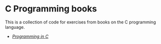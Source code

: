 # C Programming books

This is a collection of code for exercises from books on the C programming language.

* [_Programming in C_](https://github.com/cinephile85/c-programming-books/tree/master/programming-in-c)
